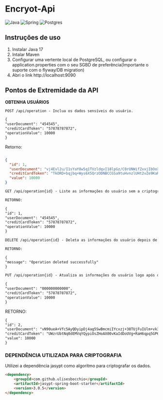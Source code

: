 # Encryot-Api

![Java](https://img.shields.io/badge/java-%23ED8B00.svg?style=for-the-badge&logo=openjdk&logoColor=white)
![Spring](https://img.shields.io/badge/spring-%236DB33F.svg?style=for-the-badge&logo=spring&logoColor=white)
![Postgres](https://img.shields.io/badge/postgres-%23316192.svg?style=for-the-badge&logo=postgresql&logoColor=white)

## Instruções de uso

1. Instalar Java 17
2. Intalar Maven
3. Configurar uma vertente local de PostgreSQL, ou configurar o application.properties com o seu SGBD de preferência(Importante o suporte com o flyway/DB migration)
4. Abri o link http://localhost:9090


## Pontos de Extremidade da API

**OBTENHA USUÁRIOS**
```markdown
POST /api/operation - Inclua os dados sensíveis do usuário.

{
"userDocument": "454545",
"creditCardToken": "57878787872",
"operationValue": 10000
}
```
Retorno:

```json

{
  "id": 1,
  "userDocument": "vj4Evl2u/I1sYaY8w5q1TVzldqvI18lpGz/C0rUNWifZvxjIbOoX03PzVAOXeyJO",
  "creditCardToken": "TkORD+bqjbq+Wys6X5QrzODNBCCGSa9tuHvnzlUHt2vZe9KaRY5oTsEhbXxUcg6b",
  "value": 10000
}
```

```markdown
GET /api/operation{id} - Liste as informações do usuário sem a criptografia.

RETORNO:

{
"id": 1,
"userDocument": "454545",
"creditCardToken": "57878787872",
"operationValue": 10000
}
```

```markdown
DELETE /api/operation{id} - Deleta as informações do usuário depois de ter dado o "get" em suas informações.

RETORNO:

{
"message": "Operation deleted successfully"
}


```

```markdown
PUT /api/operation{id} - Atualiza as informações do usuário logo após o get da criptografia.

{
"userDocument": "000000000000",
"creditCardToken": "57878787872",
"operationValue": 10000
}
```

RETORNO:

```markdown
{
"id": 2,
"userDocument": "vN90ueA+Vfc5AyQDyipDj4ag5SwBmcmiIYcxzj+38TUjFuIUlm+vk3fUdmyhMZix",
"creditCardToken": "UWzrUbtNq0dEMVqYQypiOsZHoAX00vKaIdDoUVg+RaH6qpq5GP6xyHh/Eng/UE3K",
"value": 10000
}
```

### DEPENDÊNCIA UTILIZADA PARA CRIPTOGRAFIA

Utilizei a dependência jasypt como algoritmo para criptografar os dados.

```markdown
<dependency>
	<groupId>com.github.ulisesbocchio</groupId>
	<artifactId>jasypt-spring-boot-starter</artifactId>
	<version>3.0.5</version>
</dependency>

